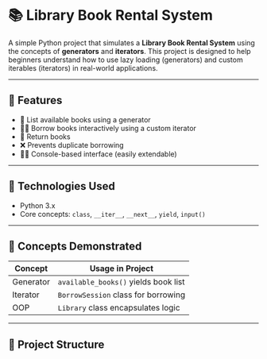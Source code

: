 # 📚 Library Book Rental System

A simple Python project that simulates a **Library Book Rental System** using the concepts of **generators** and **iterators**. This project is designed to help beginners understand how to use lazy loading (generators) and custom iterables (iterators) in real-world applications.

---

## 🚀 Features

- 📖 List available books using a generator
- 🙋‍♀️ Borrow books interactively using a custom iterator
- 🔁 Return books
- ❌ Prevents duplicate borrowing
- 👩‍💻 Console-based interface (easily extendable)

---

## 🔧 Technologies Used

- Python 3.x
- Core concepts: `class`, `__iter__`, `__next__`, `yield`, `input()`

---

## 🧠 Concepts Demonstrated

| Concept     | Usage in Project                      |
|-------------|----------------------------------------|
| Generator   | `available_books()` yields book list   |
| Iterator    | `BorrowSession` class for borrowing    |
| OOP         | `Library` class encapsulates logic     |

---

## 📂 Project Structure

